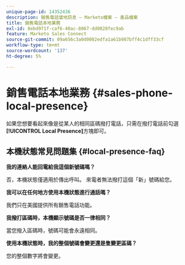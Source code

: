 ```yaml
---
unique-page-id: 14352436
description: 銷售電話當地訊息 — Marketo檔案 — 產品檔案
title: 銷售電話本地業務
exl-id: 8ebd971f-caf6-40ac-8067-dd0028fec9ab
feature: Marketo Sales Connect
source-git-commit: 09a656c3a0d0002edfa1a61b987bff4c1dff33cf
workflow-type: tm+mt
source-wordcount: '137'
ht-degree: 5%

---
```


# 銷售電話本地業務 {#sales-phone-local-presence}

如果您想要看起來像是從某人的相同區碼撥打電話，只需在撥打電話前勾選&#x200B;**[!UICONTROL Local Presence]**&#x200B;方塊即可。

## 本機狀態常見問題集 {#local-presence-faq}

**我的連絡人能回電給我這個新號碼嗎？**

否，本機狀態僅適用於傳出呼叫。 來電者無法撥打這個「新」號碼給您。

**我可以在任何地方使用本機狀態進行通話嗎？**

我們只在美國提供所有銷售電話功能。

**我撥打區碼時，本機顯示號碼是否一律相同？**

當您撥入區碼時，號碼可能會永遠相同。

**使用本機狀態時，我的整個號碼會變更還是隻變更區碼？**

您的整個數字將會變更。
